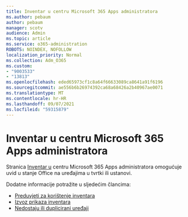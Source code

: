 ```yaml
---
title: Inventar u centru Microsoft 365 Apps administratora
ms.author: pebaum
author: pebaum
manager: scotv
audience: Admin
ms.topic: article
ms.service: o365-administration
ROBOTS: NOINDEX, NOFOLLOW
localization_priority: Normal
ms.collection: Adm_O365
ms.custom:
- "9003533"
- "13813"
ms.openlocfilehash: eded65973cf1c8a64f66633089ca8641a91f6196
ms.sourcegitcommit: ae556b6b26974392ca68a68426a2b40967ae0071
ms.translationtype: MT
ms.contentlocale: hr-HR
ms.lasthandoff: 09/07/2021
ms.locfileid: "59315879"
---
```

# <a name="inventory-in-microsoft-365-apps-admin-center"></a>Inventar u centru Microsoft 365 Apps administratora

Stranica [Inventar u](https://docs.microsoft.com/deployoffice/admincenter/inventory) centru Microsoft 365 Apps administratora omogućuje uvid u stanje Office na uređajima u tvrtki ili ustanovi. 

Dodatne informacije potražite u sljedećim člancima:

- [Preduvjeti za korištenje inventara](https://docs.microsoft.com/deployoffice/admincenter/inventory#requirements-for-using-inventory)
- [Izvoz prikaza inventara](https://docs.microsoft.com/deployoffice/admincenter/inventory#export-inventory-views)
- [Nedostaju ili duplicirani uređaji](https://docs.microsoft.com/deployoffice/admincenter/inventory#missing-or-duplicate-devices)